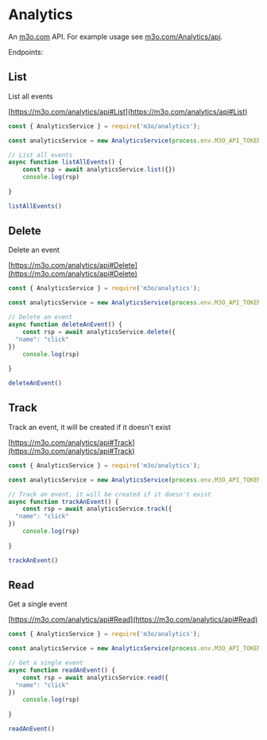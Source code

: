 # Analytics

An [m3o.com](https://m3o.com) API. For example usage see [m3o.com/Analytics/api](https://m3o.com/Analytics/api).

Endpoints:

## List

List all events


[https://m3o.com/analytics/api#List](https://m3o.com/analytics/api#List)

```js
const { AnalyticsService } = require('m3o/analytics');

const analyticsService = new AnalyticsService(process.env.M3O_API_TOKEN)

// List all events
async function listAllEvents() {
	const rsp = await analyticsService.list({})
	console.log(rsp)
	
}

listAllEvents()
```
## Delete

Delete an event


[https://m3o.com/analytics/api#Delete](https://m3o.com/analytics/api#Delete)

```js
const { AnalyticsService } = require('m3o/analytics');

const analyticsService = new AnalyticsService(process.env.M3O_API_TOKEN)

// Delete an event
async function deleteAnEvent() {
	const rsp = await analyticsService.delete({
  "name": "click"
})
	console.log(rsp)
	
}

deleteAnEvent()
```
## Track

Track an event, it will be created if it doesn't exist


[https://m3o.com/analytics/api#Track](https://m3o.com/analytics/api#Track)

```js
const { AnalyticsService } = require('m3o/analytics');

const analyticsService = new AnalyticsService(process.env.M3O_API_TOKEN)

// Track an event, it will be created if it doesn't exist
async function trackAnEvent() {
	const rsp = await analyticsService.track({
  "name": "click"
})
	console.log(rsp)
	
}

trackAnEvent()
```
## Read

Get a single event


[https://m3o.com/analytics/api#Read](https://m3o.com/analytics/api#Read)

```js
const { AnalyticsService } = require('m3o/analytics');

const analyticsService = new AnalyticsService(process.env.M3O_API_TOKEN)

// Get a single event
async function readAnEvent() {
	const rsp = await analyticsService.read({
  "name": "click"
})
	console.log(rsp)
	
}

readAnEvent()
```
